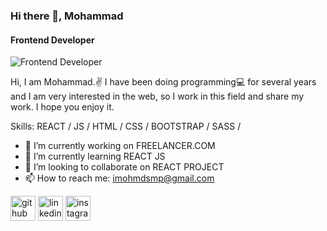 ### Hi there 👋, Mohammad
#### Frontend Developer
![Frontend Developer](https://media-exp2.licdn.com/dms/image/C4E03AQH5wImVvZi_Dg/profile-displayphoto-shrink_100_100/0/1643132299820?e=1660176000&v=beta&t=sZbkB-yVpdNOb45YGbBtKhOd-Pi2ke2frOqe7LXNC2A)

Hi, I am Mohammad.✌ I have been doing programming💻 for several years and I am very interested in the web, so I work in this field and share my work. I hope you enjoy it.

Skills:  REACT / JS / HTML / CSS / BOOTSTRAP / SASS / 

- 🔭 I’m currently working on FREELANCER.COM 
- 🌱 I’m currently learning REACT JS 
- 👯 I’m looking to collaborate on REACT PROJECT 
- 📫 How to reach me: imohmdsmp@gmail.com 


[<img src='https://cdn.jsdelivr.net/npm/simple-icons@3.0.1/icons/github.svg' alt='github' height='40'>](https://github.com/imohmdsmp)  [<img src='https://cdn.jsdelivr.net/npm/simple-icons@3.0.1/icons/linkedin.svg' alt='linkedin' height='40'>](https://www.linkedin.com/in/mohammad-esmaeilpour-4ab401217//)  [<img src='https://cdn.jsdelivr.net/npm/simple-icons@3.0.1/icons/instagram.svg' alt='instagram' height='40'>](https://www.instagram.com/mohammad_esmaeilpour_web//)  
